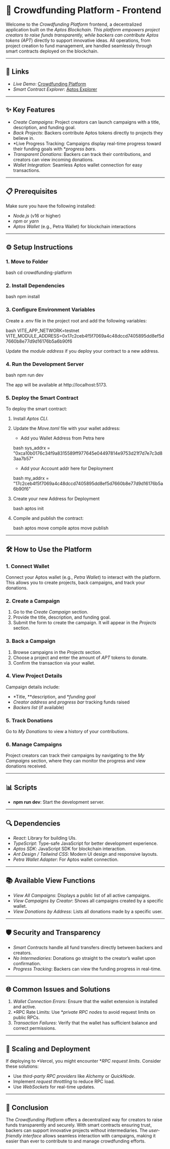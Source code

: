 # 🚀 Crowdfunding Platform - Frontend

Welcome to the *Crowdfunding Platform* frontend, a decentralized application built on the *Aptos Blockchain. This platform empowers project creators to raise funds transparently, while backers can contribute Aptos tokens (APT*) directly to support innovative ideas. All operations, from project creation to fund management, are handled seamlessly through smart contracts deployed on the blockchain.

---

## 🔗 Links

- *Live Demo*: [Crowdfunding Platform](https://aptos-crowdfunding.vercel.app/)
- *Smart Contract Explorer*: [Aptos Explorer](https://explorer.aptoslabs.com/account/0x17c2ceb4f5f7069a4c48dccd7405895dd8ef5d7660b8e77d9d16176b5a6b90f6/modules/code/CrowdfundingPlatform?network=testnet)

---

## ✨ Key Features

- *Create Campaigns*: Project creators can launch campaigns with a title, description, and funding goal.
- *Back Projects*: Backers contribute Aptos tokens directly to projects they believe in.
- *Live Progress Tracking: Campaigns display real-time progress toward their funding goals with **progress bars*.
- *Transparent Donations*: Backers can track their contributions, and creators can view incoming donations.
- *Wallet Integration*: Seamless Aptos wallet connection for easy transactions.

---

## 📋 Prerequisites

Make sure you have the following installed:

- *Node.js* (v16 or higher)
- *npm* or *yarn*
- *Aptos Wallet* (e.g., Petra Wallet) for blockchain interactions

---

## ⚙ Setup Instructions

### 1. Move to Folder

bash
cd crowdfunding-platform


### 2. Install Dependencies

bash
npm install


### 3. Configure Environment Variables

Create a .env file in the project root and add the following variables:

bash
VITE_APP_NETWORK=testnet
VITE_MODULE_ADDRESS=0x17c2ceb4f5f7069a4c48dccd7405895dd8ef5d7660b8e77d9d16176b5a6b90f6


Update the *module address* if you deploy your contract to a new address.

### 4. Run the Development Server

bash
npm run dev


The app will be available at http://localhost:5173.

### 5. Deploy the Smart Contract

To deploy the smart contract:

1.  Install *Aptos CLI*.
2.  Update the *Move.toml* file with your wallet address:

    - Add you Wallet Address from Petra here

    bash
    sys_addrx = "0xca10b0176c34f9a8315589ff977645e04497814e9753d21f7d7e7c3d83aa7b57"
    

    - Add your Account addr here for Deployment

    bash
    my_addrx = "17c2ceb4f5f7069a4c48dccd7405895dd8ef5d7660b8e77d9d16176b5a6b90f6"
    

3.  Create your new Address for Deployment

    bash
    aptos init
    

4.  Compile and publish the contract:

    bash
    aptos move compile
    aptos move publish
    

---

## 🛠 How to Use the Platform

### 1. Connect Wallet

Connect your Aptos wallet (e.g., *Petra Wallet*) to interact with the platform. This allows you to create projects, back campaigns, and track your donations.

### 2. Create a Campaign

1. Go to the *Create Campaign* section.
2. Provide the title, description, and funding goal.
3. Submit the form to create the campaign. It will appear in the *Projects* section.

### 3. Back a Campaign

1. Browse campaigns in the *Projects* section.
2. Choose a project and enter the amount of *APT* tokens to donate.
3. Confirm the transaction via your wallet.

### 4. View Project Details

Campaign details include:

- *Title, **description, and **funding goal*
- *Creator address* and *progress bar* tracking funds raised
- *Backers list* (if available)

### 5. Track Donations

Go to *My Donations* to view a history of your contributions.

### 6. Manage Campaigns

Project creators can track their campaigns by navigating to the *My Campaigns* section, where they can monitor the progress and view donations received.

---

## 📊 Scripts

- **npm run dev**: Start the development server.

---

## 🔍 Dependencies

- *React*: Library for building UIs.
- *TypeScript*: Type-safe JavaScript for better development experience.
- *Aptos SDK*: JavaScript SDK for blockchain interaction.
- *Ant Design / Tailwind CSS*: Modern UI design and responsive layouts.
- *Petra Wallet Adapter*: For Aptos wallet connection.

---

## 📚 Available View Functions

- *View All Campaigns*: Displays a public list of all active campaigns.
- *View Campaigns by Creator*: Shows all campaigns created by a specific wallet.
- *View Donations by Address*: Lists all donations made by a specific user.

---

## 🛡 Security and Transparency

- *Smart Contracts* handle all fund transfers directly between backers and creators.
- *No Intermediaries*: Donations go straight to the creator’s wallet upon confirmation.
- *Progress Tracking*: Backers can view the funding progress in real-time.

---

## 🌐 Common Issues and Solutions

1. *Wallet Connection Errors*: Ensure that the wallet extension is installed and active.
2. *RPC Rate Limits: Use **private RPC nodes* to avoid request limits on public RPCs.
3. *Transaction Failures*: Verify that the wallet has sufficient balance and correct permissions.

---

## 🚀 Scaling and Deployment

If deploying to *Vercel, you might encounter **RPC request limits*. Consider these solutions:

- Use *third-party RPC providers* like *Alchemy* or *QuickNode*.
- Implement *request throttling* to reduce RPC load.
- Use *WebSockets* for real-time updates.

---

## 🎉 Conclusion

The *Crowdfunding Platform* offers a decentralized way for creators to raise funds transparently and securely. With smart contracts ensuring trust, backers can support innovative projects without intermediaries. The *user-friendly interface* allows seamless interaction with campaigns, making it easier than ever to contribute to and manage crowdfunding efforts.
